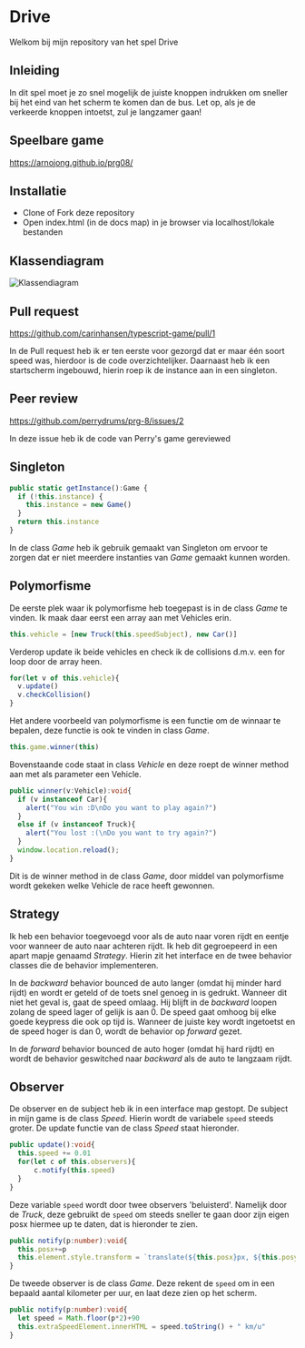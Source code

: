 # Drive

Welkom bij mijn repository van het spel Drive

## Inleiding

In dit spel moet je zo snel mogelijk de juiste knoppen indrukken om sneller bij het eind van het scherm te komen dan de bus. Let op, als je de verkeerde knoppen intoetst, zul je langzamer gaan!

## Speelbare game

https://arnojong.github.io/prg08/

## Installatie

- Clone of Fork deze repository
- Open index.html (in de docs map) in je browser via localhost/lokale bestanden

## Klassendiagram

![Klassendiagram](https://i.imgur.com/EwYjGdV.png)

## Pull request

https://github.com/carinhansen/typescript-game/pull/1

In de Pull request heb ik er ten eerste voor gezorgd dat er maar één soort speed was, hierdoor is de code overzichtelijker.
Daarnaast heb ik een startscherm ingebouwd, hierin roep ik de instance aan in een singleton.

## Peer review

https://github.com/perrydrums/prg-8/issues/2

In deze issue heb ik de code van Perry's game gereviewed

## Singleton

```typescript
public static getInstance():Game {
  if (!this.instance) {            
    this.instance = new Game()
  }
  return this.instance
}
```

In de class _Game_ heb ik gebruik gemaakt van Singleton om ervoor te zorgen dat er niet meerdere instanties van _Game_ gemaakt kunnen worden.

## Polymorfisme

De eerste plek waar ik polymorfisme heb toegepast is in de class _Game_ te vinden.
Ik maak daar eerst een array aan met Vehicles erin.
```typescript
this.vehicle = [new Truck(this.speedSubject), new Car()]
```
Verderop update ik beide vehicles en check ik de collisions d.m.v. een for loop door de array heen.
```typescript
for(let v of this.vehicle){
  v.update()
  v.checkCollision()
}
```

Het andere voorbeeld van polymorfisme is een functie om de winnaar te bepalen, deze functie is ook te vinden in class _Game_.
```typescript
this.game.winner(this)
```
Bovenstaande code staat in class _Vehicle_ en deze roept de winner method aan met als parameter een Vehicle.
```typescript
public winner(v:Vehicle):void{
  if (v instanceof Car){
    alert("You win :D\nDo you want to play again?")
  }
  else if (v instanceof Truck){
    alert("You lost :(\nDo you want to try again?")
  }
  window.location.reload();
}
```
Dit is de winner method in de class _Game_, door middel van polymorfisme wordt gekeken welke Vehicle de race heeft gewonnen.

## Strategy

Ik heb een behavior toegevoegd voor als de auto naar voren rijdt en eentje voor wanneer de auto naar achteren rijdt. Ik heb dit gegroepeerd in een apart mapje genaamd _Strategy_. Hierin zit het interface en de twee behavior classes die de behavior implementeren. 

In de _backward_ behavior bounced de auto langer (omdat hij minder hard rijdt) en wordt er geteld of de toets snel genoeg in is gedrukt. Wanneer dit niet het geval is, gaat de speed omlaag. Hij blijft in de _backward_ loopen zolang de speed lager of gelijk is aan 0. De speed gaat omhoog bij elke goede keypress die ook op tijd is. Wanneer de juiste key wordt ingetoetst en de speed hoger is dan 0, wordt de behavior op _forward_ gezet.

In de _forward_ behavior bounced de auto hoger (omdat hij hard rijdt) en wordt de behavior geswitched naar _backward_ als de auto te langzaam rijdt.

## Observer

De observer en de subject heb ik in een interface map gestopt. De subject in mijn game is de class _Speed_. Hierin wordt de variabele ```speed``` steeds groter. De update functie van de class _Speed_ staat hieronder.

```typescript
public update():void{
  this.speed += 0.01
  for(let c of this.observers){
      c.notify(this.speed)
  }
}
```

Deze variable ```speed``` wordt door twee observers 'beluisterd'. Namelijk door de _Truck_, deze gebruikt de ```speed``` om steeds sneller te gaan door zijn eigen posx hiermee up te daten, dat is hieronder te zien.

```typescript
public notify(p:number):void{
  this.posx+=p
  this.element.style.transform = `translate(${this.posx}px, ${this.posy}px)`
}
```

De tweede observer is de class _Game_. Deze rekent de ```speed``` om in een bepaald aantal kilometer per uur, en laat deze zien op het scherm.

```typescript
public notify(p:number):void{
  let speed = Math.floor(p*2)+90
  this.extraSpeedElement.innerHTML = speed.toString() + " km/u"
}
```
